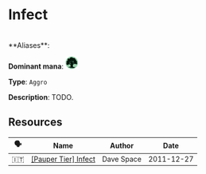 <!-- This page is automatically generated by Myr: do not update it manually. Changes directly applied here will be lost. -->
# Infect
<br/>
**Aliases**: 

**Dominant mana**: <img src="../resources/images/mana/G.png" width="25"/>

**Type**: `Aggro`

**Description**: TODO.












## **Resources**

| 🗣️ | Name | Author | Date |
| -- | ---- | ------ | ---- |
| 🇮🇹 | [[Pauper Tier] Infect](http://www.metagame.it/forum/viewtopic.php?f=158&t=26111) | Dave Space | 2011-12-27   |


